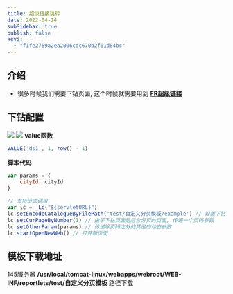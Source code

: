 ```yaml
---
title: 超级链接跳转
date: 2022-04-24
subSidebar: true
publish: false
keys:
  - "f1fe2769a2ea2006cdc670b2f01d84bc"
---
```



## 介绍
- 很多时候我们需要下钻页面, 这个时候就需要用到 **[FR超级链接](https://help.fanruan.com/finereport/doc-view-223.html)**<br/>

## 下钻配置
![](~@/report/04/01.png)
![](~@/report/04/02.png)
**value函数**
```javascript
VALUE('ds1', 1, row() - 1)
```
**脚本代码**
```javascript
var params = {
	cityId: cityId
}

// 支持链式调用
var lc = _Lc("${servletURL}")
lc.setEncodeCatalogueByFilePath('test/自定义分页模板/example') // 设置下钻页面路径
lc.setCurPageByNumber(1) // 由于下钻页面是后台分页的页面, 传递一个页码参数
lc.setOtherParam(params) // 传递除页码之外的其他的动态参数
lc.startOpenNewWeb() // 打开新页面
```

## 模板下载地址
145服务器 **/usr/local/tomcat-linux/webapps/webroot/WEB-INF/reportlets/test/自定义分页模板** 路径下载<br/>